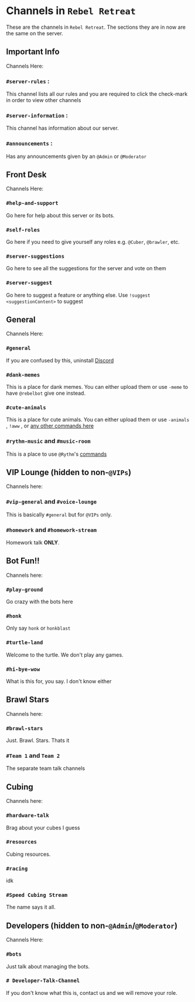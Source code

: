 # Channels in `Rebel Retreat`
These are the channels in `Rebel Retreat`. The sections they are in now are the same on the server.

## Important Info
Channels Here:
### `#server-rules` :

This channel lists all our rules and you are required to click the check-mark in order to view other channels

### `#server-information` :
This channel has information about our server.

### `#announcements` :
Has any announcements given by an `@Admin` or `@Moderator`

## Front Desk
Channels Here:
### `#help-and-support`
Go here for help about this server or its bots.
### `#self-roles`
Go here if you need to give yourself any roles e.g. `@Cuber`, `@brawler`, etc.
### `#server-suggestions`
Go here to see all the suggestions for the server and vote on them
### `#server-suggest`
Go here to suggest a feature or anything else. Use `!suggest <suggestionContent>` to suggest


## General
Channels Here:
### `#general`
If you are confused by this, uninstall [Discord](https://discord.com)
### `#dank-memes`
This is a place for dank memes. You can either upload them or use `-meme` to have `@rebelbot` give one instead.
### `#cute-animals`
This is a place for cute animals. You can either upload them or use `-animals` , `!aww` , or [any other commands here](docs.html?section=commands)
### `#rythm-music` and `#music-room`
This is a place to use `@Rythm`'s [commands](docs.html?section=commands)

## VIP Lounge (hidden to non-`@VIPs`)
Channels here:
### `#vip-general` and `#voice-lounge`
This is basically `#general` but for `@VIPs` only.
### `#homework` and `#homework-stream`
Homework talk **ONLY**.
## Bot Fun!!
Channels here:
### `#play-ground`
Go crazy with the bots here
### `#honk`
Only say `honk` or `honkblast`
### `#turtle-land`
Welcome to the turtle. We don't play any games.
### `#hi-bye-wow`
What is this for, you say. I don't know either

## Brawl Stars
Channels here:
### `#brawl-stars`
Just. Brawl. Stars. Thats it
### `#Team 1` and `Team 2`
The separate team talk channels

## Cubing
Channels here:
### `#hardware-talk`
Brag about your cubes I guess
### `#resources`
Cubing resources.
### `#racing`
idk
### `#Speed Cubing Stream`
The name says it all.

## Developers (hidden to non-`@Admin`/`@Moderator`)
Channels Here:
### `#bots`
Just talk about managing the bots.
### `# Developer-Talk-Channel`
If you don't know what this is, contact us and we will remove your role.